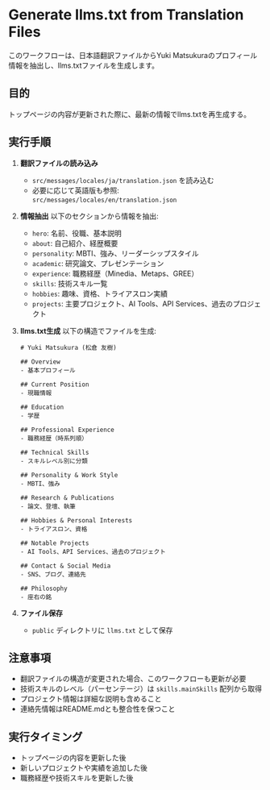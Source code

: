 # Generate llms.txt from Translation Files

このワークフローは、日本語翻訳ファイルからYuki Matsukuraのプロフィール情報を抽出し、llms.txtファイルを生成します。

## 目的
トップページの内容が更新された際に、最新の情報でllms.txtを再生成する。

## 実行手順

1. **翻訳ファイルの読み込み**
   - `src/messages/locales/ja/translation.json` を読み込む
   - 必要に応じて英語版も参照: `src/messages/locales/en/translation.json`

2. **情報抽出**
   以下のセクションから情報を抽出:
   - `hero`: 名前、役職、基本説明
   - `about`: 自己紹介、経歴概要
   - `personality`: MBTI、強み、リーダーシップスタイル
   - `academic`: 研究論文、プレゼンテーション
   - `experience`: 職務経歴（Minedia、Metaps、GREE）
   - `skills`: 技術スキル一覧
   - `hobbies`: 趣味、資格、トライアスロン実績
   - `projects`: 主要プロジェクト、AI Tools、API Services、過去のプロジェクト

3. **llms.txt生成**
   以下の構造でファイルを生成:
   
   ```
   # Yuki Matsukura (松倉 友樹)
   
   ## Overview
   - 基本プロフィール
   
   ## Current Position
   - 現職情報
   
   ## Education
   - 学歴
   
   ## Professional Experience
   - 職務経歴（時系列順）
   
   ## Technical Skills
   - スキルレベル別に分類
   
   ## Personality & Work Style
   - MBTI、強み
   
   ## Research & Publications
   - 論文、登壇、執筆
   
   ## Hobbies & Personal Interests
   - トライアスロン、資格
   
   ## Notable Projects
   - AI Tools、API Services、過去のプロジェクト
   
   ## Contact & Social Media
   - SNS、ブログ、連絡先
   
   ## Philosophy
   - 座右の銘
   ```

4. **ファイル保存**
   - `public` ディレクトリに `llms.txt` として保存

## 注意事項
- 翻訳ファイルの構造が変更された場合、このワークフローも更新が必要
- 技術スキルのレベル（パーセンテージ）は `skills.mainSkills` 配列から取得
- プロジェクト情報は詳細な説明も含めること
- 連絡先情報はREADME.mdとも整合性を保つこと

## 実行タイミング
- トップページの内容を更新した後
- 新しいプロジェクトや実績を追加した後
- 職務経歴や技術スキルを更新した後
